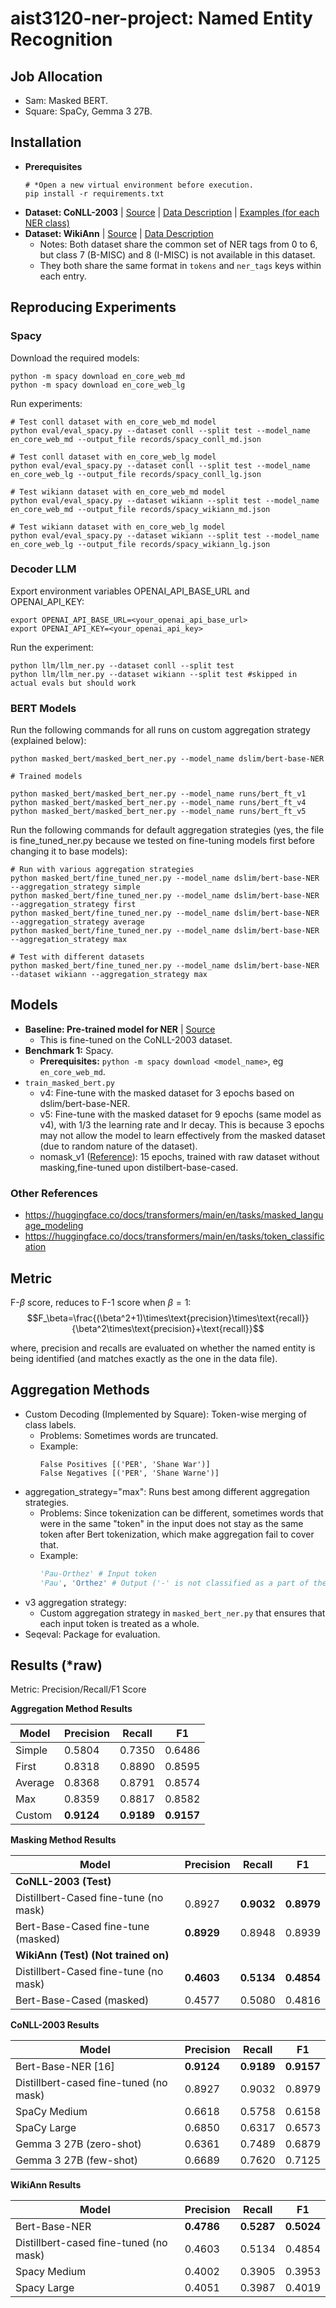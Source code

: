 # aist3120-ner-project: Named Entity Recognition

## Job Allocation

* Sam: Masked BERT.
* Square: SpaCy, Gemma 3 27B.

## Installation

* **Prerequisites**
    ```
    # *Open a new virtual environment before execution.
    pip install -r requirements.txt
    ```
* **Dataset: CoNLL-2003** | [Source](https://huggingface.co/datasets/eriktks) | [Data Description](https://huggingface.co/datasets/eriktks/conll2003#dataset-structure) | [Examples (for each NER class)](https://www.clips.uantwerpen.be/conll2003/ner/lists/)
* **Dataset: WikiAnn** | [Source](https://huggingface.co/datasets/unimelb-nlp/wikiann) | [Data Description](https://huggingface.co/datasets/unimelb-nlp/wikiann#dataset-structure)
  * Notes: Both dataset share the common set of NER tags from 0 to 6, but class 7 (B-MISC) and 8 (I-MISC) is not available in this dataset.
  * They both share the same format in `tokens` and `ner_tags` keys within each entry.

## Reproducing Experiments

### Spacy
Download the required models:
```
python -m spacy download en_core_web_md
python -m spacy download en_core_web_lg
```

Run experiments:
```
# Test conll dataset with en_core_web_md model
python eval/eval_spacy.py --dataset conll --split test --model_name en_core_web_md --output_file records/spacy_conll_md.json

# Test conll dataset with en_core_web_lg model
python eval/eval_spacy.py --dataset conll --split test --model_name en_core_web_lg --output_file records/spacy_conll_lg.json

# Test wikiann dataset with en_core_web_md model
python eval/eval_spacy.py --dataset wikiann --split test --model_name en_core_web_md --output_file records/spacy_wikiann_md.json

# Test wikiann dataset with en_core_web_lg model
python eval/eval_spacy.py --dataset wikiann --split test --model_name en_core_web_lg --output_file records/spacy_wikiann_lg.json
```

### Decoder LLM

Export environment variables OPENAI_API_BASE_URL and OPENAI_API_KEY:
```
export OPENAI_API_BASE_URL=<your_openai_api_base_url>
export OPENAI_API_KEY=<your_openai_api_key>
```

Run the experiment:
```
python llm/llm_ner.py --dataset conll --split test
python llm/llm_ner.py --dataset wikiann --split test #skipped in actual evals but should work
```

### BERT Models

Run the following commands for all runs on custom aggregation strategy (explained below):

```
python masked_bert/masked_bert_ner.py --model_name dslim/bert-base-NER

# Trained models

python masked_bert/masked_bert_ner.py --model_name runs/bert_ft_v1 
python masked_bert/masked_bert_ner.py --model_name runs/bert_ft_v4
python masked_bert/masked_bert_ner.py --model_name runs/bert_ft_v5
```

Run the following commands for default aggregation strategies (yes, the file is fine_tuned_ner.py because we tested on fine-tuning models first before changing it to base models):

```
# Run with various aggregation strategies
python masked_bert/fine_tuned_ner.py --model_name dslim/bert-base-NER --aggregation_strategy simple
python masked_bert/fine_tuned_ner.py --model_name dslim/bert-base-NER --aggregation_strategy first
python masked_bert/fine_tuned_ner.py --model_name dslim/bert-base-NER --aggregation_strategy average
python masked_bert/fine_tuned_ner.py --model_name dslim/bert-base-NER --aggregation_strategy max

# Test with different datasets
python masked_bert/fine_tuned_ner.py --model_name dslim/bert-base-NER --dataset wikiann --aggregation_strategy max
```

## Models
* **Baseline: Pre-trained model for NER** | [Source](https://huggingface.co/dslim/bert-large-NER)
  * This is fine-tuned on the CoNLL-2003 dataset.
* **Benchmark 1:** Spacy.
  * **Prerequisites:** `python -m spacy download <model_name>`, eg `en_core_web_md`.
* `train_masked_bert.py`
  * v4: Fine-tune with the masked dataset for 3 epochs based on dslim/bert-base-NER.
  * v5: Fine-tune with the masked dataset for 9 epochs (same model as v4), with 1/3 the learning rate and lr decay. This is because 3 epochs may not allow the model to learn effectively from the masked dataset (due to random nature of the dataset).
  * nomask_v1 ([Reference](https://github.com/Louis-udm/NER-BERT-CRF)): 15 epochs, trained with raw dataset without masking,fine-tuned upon distilbert-base-cased.


### Other References

* https://huggingface.co/docs/transformers/main/en/tasks/masked_language_modeling
* https://huggingface.co/docs/transformers/main/en/tasks/token_classification

## Metric

$\text{F-}\beta$ score, reduces to F-1 score when $\beta=1$:
$$F_\beta=\frac{(\beta^2+1)\times\text{precision}\times\text{recall}}{\beta^2\times\text{precision}+\text{recall}}$$

where, precision and recalls are evaluated on whether the named entity is being identified (and matches exactly as the one in the data file).

## Aggregation Methods

* Custom Decoding (Implemented by Square): Token-wise merging of class labels.
  * Problems: Sometimes words are truncated.
  * Example:
    ```
    False Positives [('PER', 'Shane War')]
    False Negatives [('PER', 'Shane Warne')]
    ```
* aggregation_strategy="max": Runs best among different aggregation strategies.
  * Problems: Since tokenization can be different, sometimes words that were in the same "token" in the input does not stay as the same token after Bert tokenization, which make aggregation fail to cover that.
  * Example: 
    ```python
    'Pau-Orthez' # Input token
    'Pau', 'Orthez' # Output ('-' is not classified as a part of the name)
    ```
* v3 aggregation strategy:
  * Custom aggregation strategy in `masked_bert_ner.py` that ensures that each input token is treated as a whole.
* Seqeval: Package for evaluation.

## Results (*raw)

Metric: Precision/Recall/F1 Score

**Aggregation Method Results**

| Model    | Precision | Recall  | F1      |
| -------- | --------- | ------- | ------- |
| Simple   | 0.5804    | 0.7350  | 0.6486  |
| First    | 0.8318    | 0.8890  | 0.8595  |
| Average  | 0.8368    | 0.8791  | 0.8574  |
| Max      | 0.8359    | 0.8817  | 0.8582  |
| Custom   | **0.9124**    | **0.9189**  | **0.9157**  |

**Masking Method Results**

| Model                     | Precision | Recall  | F1      |
| ------------------------- | --------- | ------- | ------- |
| **CoNLL-2003 (Test)**     |           |         |         |
| Distillbert-Cased fine-tune (no mask) | 0.8927    | **0.9032**  | **0.8979**  |
| Bert-Base-Cased fine-tune (masked) | **0.8929**    | 0.8948  | 0.8939  |
| **WikiAnn (Test) (Not trained on)** |           |         |         |
| Distillbert-Cased fine-tune (no mask) | **0.4603**    | **0.5134**  | **0.4854**  |
| Bert-Base-Cased (masked)  | 0.4577    | 0.5080  | 0.4816  |

**CoNLL-2003 Results**

| Model                         | Precision | Recall  | F1      |
| ----------------------------- | --------- | ------- | ------- |
| Bert-Base-NER [16]            | **0.9124**    | **0.9189**  | **0.9157**  |
| Distillbert-cased fine-tuned (no mask) | 0.8927    | 0.9032  | 0.8979  |
| SpaCy Medium                  | 0.6618    | 0.5758  | 0.6158  |
| SpaCy Large                   | 0.6850    | 0.6317  | 0.6573  |
| Gemma 3 27B (zero-shot)       | 0.6361    | 0.7489  | 0.6879  |
| Gemma 3 27B (few-shot)        | 0.6689    | 0.7620  | 0.7125  |

**WikiAnn Results**

| Model                      | Precision | Recall  | F1      |
| -------------------------- | --------- | ------- | ------- |
| Bert-Base-NER              | **0.4786**    | **0.5287**  | **0.5024**  |
| Distillbert-cased fine-tuned (no mask) | 0.4603    | 0.5134  | 0.4854  |
| Spacy Medium               | 0.4002    | 0.3905  | 0.3953  |
| Spacy Large                | 0.4051    | 0.3987  | 0.4019  |